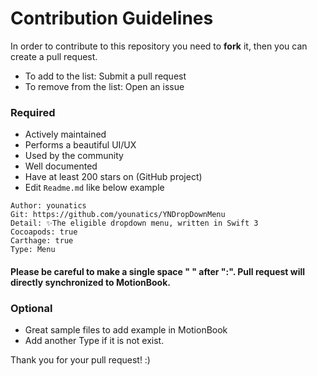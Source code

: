# Contribution Guidelines

In order to contribute to this repository you need to **fork** it, then you can create a pull request.

- To add to the list: Submit a pull request
- To remove from the list: Open an issue

### Required
- Actively maintained
- Performs a beautiful UI/UX
- Used by the community
- Well documented
- Have at least 200 stars on (GitHub project)
- Edit `Readme.md` like below example
```
Author: younatics
Git: https://github.com/younatics/YNDropDownMenu
Detail: ✨The eligible dropdown menu, written in Swift 3
Cocoapods: true
Carthage: true
Type: Menu
```
#### Please be careful to make a single space " " after ":". Pull request will directly synchronized to MotionBook.

### Optional
- Great sample files to add example in MotionBook
- Add another Type if it is not exist. 

Thank you for your pull request! :)
